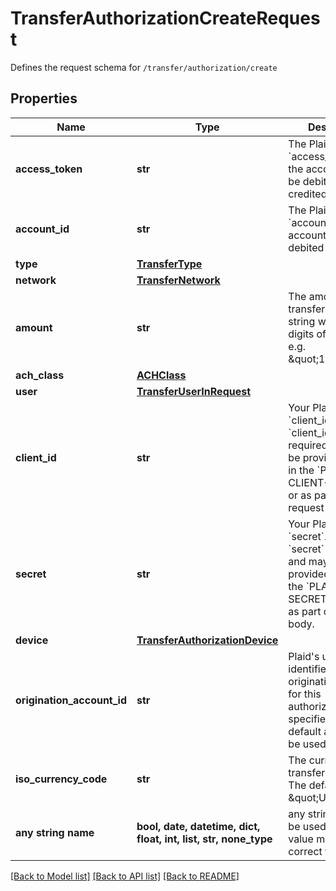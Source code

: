 # TransferAuthorizationCreateRequest

Defines the request schema for `/transfer/authorization/create`

## Properties
Name | Type | Description | Notes
------------ | ------------- | ------------- | -------------
**access_token** | **str** | The Plaid &#x60;access_token&#x60; for the account that will be debited or credited. | 
**account_id** | **str** | The Plaid &#x60;account_id&#x60; for the account that will be debited or credited. | 
**type** | [**TransferType**](TransferType.md) |  | 
**network** | [**TransferNetwork**](TransferNetwork.md) |  | 
**amount** | **str** | The amount of the transfer (decimal string with two digits of precision e.g. \&quot;10.00\&quot;). | 
**ach_class** | [**ACHClass**](ACHClass.md) |  | 
**user** | [**TransferUserInRequest**](TransferUserInRequest.md) |  | 
**client_id** | **str** | Your Plaid API &#x60;client_id&#x60;. The &#x60;client_id&#x60; is required and may be provided either in the &#x60;PLAID-CLIENT-ID&#x60; header or as part of a request body. | [optional] 
**secret** | **str** | Your Plaid API &#x60;secret&#x60;. The &#x60;secret&#x60; is required and may be provided either in the &#x60;PLAID-SECRET&#x60; header or as part of a request body. | [optional] 
**device** | [**TransferAuthorizationDevice**](TransferAuthorizationDevice.md) |  | [optional] 
**origination_account_id** | **str** | Plaid&#39;s unique identifier for the origination account for this authorization. If not specified, the default account will be used. | [optional] 
**iso_currency_code** | **str** | The currency of the transfer amount. The default value is \&quot;USD\&quot;. | [optional] 
**any string name** | **bool, date, datetime, dict, float, int, list, str, none_type** | any string name can be used but the value must be the correct type | [optional]

[[Back to Model list]](../README.md#documentation-for-models) [[Back to API list]](../README.md#documentation-for-api-endpoints) [[Back to README]](../README.md)


